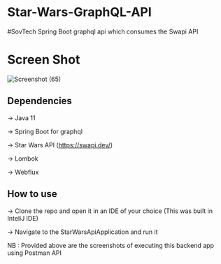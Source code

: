 # Star-Wars-GraphQL-API

#SovTech Spring Boot graphql api which consumes the Swapi API

# Screen Shot

![Screenshot (65)](https://user-images.githubusercontent.com/21174989/195569514-c65193f6-e8cc-4f27-9b2c-8fb94e213905.png)

## Dependencies
-> Java 11

-> Spring Boot for graphql

-> Star Wars API (https://swapi.dev/) 

-> Lombok

-> Webflux

## How to use
-> Clone the repo and open it in an IDE of your choice (This was built in InteliJ IDE)

-> Navigate to the StarWarsApiApplication and run it

NB : Provided above are the screenshots of executing this backend app using Postman API 
